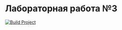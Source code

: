 # Лабораторная работа №3

[![Build Project](https://github.com/Cuyeshi/RPBDIS_LibraryDB_lab3/actions/workflows/build.yml/badge.svg)](https://github.com/Cuyeshi/RPBDIS_LibraryDB_lab3/actions/workflows/build.yml)

